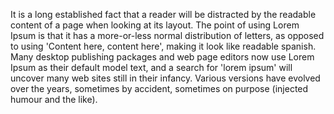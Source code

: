 It is a long established fact that a reader will be distracted by the readable content of a page when
looking at its layout.
The point of using Lorem Ipsum is that it has a more-or-less normal
distribution of letters, as opposed to using 'Content here, content here', making it look
like readable spanish.
Many desktop publishing packages and web page editors now use Lorem
Ipsum as their default model text, and a search for 'lorem ipsum' will uncover many web sites still
in their infancy.
Various versions have evolved over the years, sometimes by accident, sometimes
on purpose (injected humour and the like).